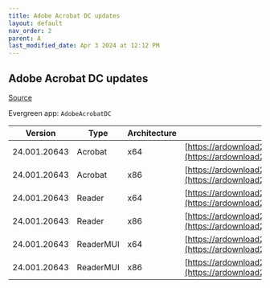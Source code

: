 ```yaml
---
title: Adobe Acrobat DC updates
layout: default
nav_order: 2
parent: A
last_modified_date: Apr 3 2024 at 12:12 PM
---
```


## Adobe Acrobat DC updates

[Source](https://www.adobe.com/devnet-docs/acrobatetk/tools/ReleaseNotesDC/index.html)

Evergreen app: `AdobeAcrobatDC`

| Version      | Type      | Architecture | URI                                                                                                                                                                                                                      |
| ------------ | --------- | ------------ | ------------------------------------------------------------------------------------------------------------------------------------------------------------------------------------------------------------------------ |
| 24.001.20643 | Acrobat   | x64          | [https://ardownload2.adobe.com/pub/adobe/acrobat/win/AcrobatDC/2400120643/AcrobatDCx64Upd2400120643.msp](https://ardownload2.adobe.com/pub/adobe/acrobat/win/AcrobatDC/2400120643/AcrobatDCx64Upd2400120643.msp)         |
| 24.001.20643 | Acrobat   | x86          | [https://ardownload2.adobe.com/pub/adobe/acrobat/win/AcrobatDC/2400120643/AcrobatDCUpd2400120643.msp](https://ardownload2.adobe.com/pub/adobe/acrobat/win/AcrobatDC/2400120643/AcrobatDCUpd2400120643.msp)               |
| 24.001.20643 | Reader    | x64          | [https://ardownload2.adobe.com/pub/adobe/acrobat/win/AcrobatDC/2400120643/AcroRdrDCx64Upd2400120643.msp](https://ardownload2.adobe.com/pub/adobe/acrobat/win/AcrobatDC/2400120643/AcroRdrDCx64Upd2400120643.msp)         |
| 24.001.20643 | Reader    | x86          | [https://ardownload2.adobe.com/pub/adobe/reader/win/AcrobatDC/2400120643/AcroRdrDCUpd2400120643.msp](https://ardownload2.adobe.com/pub/adobe/reader/win/AcrobatDC/2400120643/AcroRdrDCUpd2400120643.msp)                 |
| 24.001.20643 | ReaderMUI | x64          | [https://ardownload2.adobe.com/pub/adobe/acrobat/win/AcrobatDC/2400120643/AcroRdrDCx64Upd2400120643_MUI.msp](https://ardownload2.adobe.com/pub/adobe/acrobat/win/AcrobatDC/2400120643/AcroRdrDCx64Upd2400120643_MUI.msp) |
| 24.001.20643 | ReaderMUI | x86          | [https://ardownload2.adobe.com/pub/adobe/reader/win/AcrobatDC/2400120643/AcroRdrDCUpd2400120643_MUI.msp](https://ardownload2.adobe.com/pub/adobe/reader/win/AcrobatDC/2400120643/AcroRdrDCUpd2400120643_MUI.msp)         |
